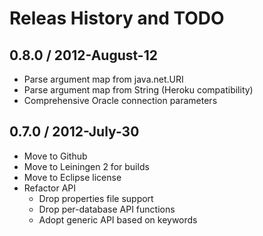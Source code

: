# Releas History and TODO


## 0.8.0 / 2012-August-12

* Parse argument map from java.net.URI
* Parse argument map from String (Heroku compatibility)
* Comprehensive Oracle connection parameters


## 0.7.0 / 2012-July-30

* Move to Github
* Move to Leiningen 2 for builds
* Move to Eclipse license
* Refactor API
  * Drop properties file support
  * Drop per-database API functions
  * Adopt generic API based on keywords

